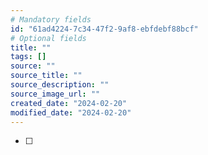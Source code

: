 ```yaml
---
# Mandatory fields
id: "61ad4224-7c34-47f2-9af8-ebfdebf88bcf"
# Optional fields
title: ""
tags: []
source: ""
source_title: ""
source_description: ""
source_image_url: ""
created_date: "2024-02-20"
modified_date: "2024-02-20"
---
```

- [ ] 